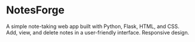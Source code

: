 # NotesForge
A simple note-taking web app built with Python, Flask, HTML, and CSS. Add, view, and delete notes in a user-friendly interface. Responsive design.
